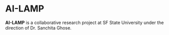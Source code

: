 # AI-LAMP
**AI-LAMP** is a collaborative research project at SF State University under the direction of Dr. Sanchita Ghose. 
